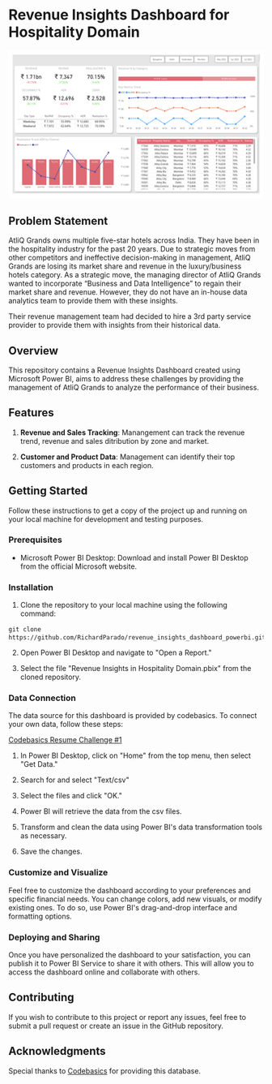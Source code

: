 # Revenue Insights Dashboard for Hospitality Domain

![Revenue Insights in Hospitality Domain](https://github.com/RichardParado/personal_website/blob/main/assets/images/Revenue%20Insights%20Dashboard%20-%20Thumbnail.png)

## Problem Statement

AtliQ Grands owns multiple five-star hotels across India. They have been in the hospitality industry for the past 20 years. Due to strategic moves from other competitors and ineffective decision-making in management, AtliQ Grands are losing its market share and revenue in the luxury/business hotels category. As a strategic move, the managing director of AtliQ Grands wanted to incorporate “Business and Data Intelligence” to regain their market share and revenue. However, they do not have an in-house data analytics team to provide them with these insights.

Their revenue management team had decided to hire a 3rd party service provider to provide them with insights from their historical data.

## Overview

This repository contains a Revenue Insights Dashboard created using Microsoft Power BI, aims to address these challenges by providing the management of AtliQ Grands to analyze the performance of their business.

## Features

1. **Revenue and Sales Tracking**: Manangement can track the revenue trend, revenue and sales ditribution by zone and market.

2. **Customer and Product Data**: Management can identify their top customers and products in each region.

## Getting Started

Follow these instructions to get a copy of the project up and running on your local machine for development and testing purposes.

### Prerequisites

- Microsoft Power BI Desktop: Download and install Power BI Desktop from the official Microsoft website.

### Installation

1. Clone the repository to your local machine using the following command:

```
git clone https://github.com/RichardParado/revenue_insights_dashboard_powerbi.git
```

2. Open Power BI Desktop and navigate to "Open a Report."

3. Select the file "Revenue Insights in Hospitality Domain.pbix" from the cloned repository.

### Data Connection

The data source for this dashboard is provided by codebasics. To connect your own data, follow these steps:

[Codebasics Resume Challenge #1](https://codebasics.io/challenge/codebasics-resume-project-challenge)


1. In Power BI Desktop, click on "Home" from the top menu, then select "Get Data."

2. Search for and select "Text/csv"

3. Select the files and click "OK."

4. Power BI will retrieve the data from the csv files.

5. Transform and clean the data using Power BI's data transformation tools as necessary.

6. Save the changes.

### Customize and Visualize

Feel free to customize the dashboard according to your preferences and specific financial needs. You can change colors, add new visuals, or modify existing ones. To do so, use Power BI's drag-and-drop interface and formatting options.

### Deploying and Sharing

Once you have personalized the dashboard to your satisfaction, you can publish it to Power BI Service to share it with others. This will allow you to access the dashboard online and collaborate with others.

## Contributing

If you wish to contribute to this project or report any issues, feel free to submit a pull request or create an issue in the GitHub repository.


## Acknowledgments

Special thanks to [Codebasics](https://codebasics.io/) for providing this database.


